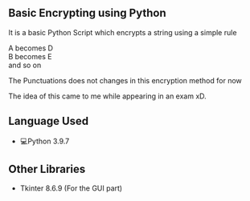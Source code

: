 ## Basic Encrypting using Python
It is a basic Python Script which encrypts a string using a simple rule<br>

A becomes D<br>
B becomes E<br>
and so on

The Punctuations does not changes in this encryption method for now<br>

The idea of this came to me while appearing in an exam xD.

## Language Used
- 💻Python 3.9.7

## Other Libraries
- Tkinter 8.6.9 (For the GUI part)

